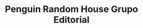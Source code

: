 ---
title: Penguin Random House Grupo Editorial
member_url: https://www.penguinlibros.com/es/
geographies: ["Spain"]
based: ["Spain"]
ig: [""] 
services: 
tags: [""]
categories: ["Retailers"]
summary: ""
press:
active: true
layout: members
showReadTime: false
showDate: false
permalink: "Penguin Random House Grupo Editorial is the Spanish-language division of the international publishing company Penguin Random House. The publishing group specialises in the publication and distribution of books, to offer readers and authors the best experience in the field of literature, with the dual aim of promoting literary creativity and fostering the value of reading in society."
date: 
featureImage: "https://www.penguinrandomhousegrupoeditorial.com/wp-content/themes/prh/dist/images/common/logo-penguinrandomhousegrupoeditorial.svg"
---